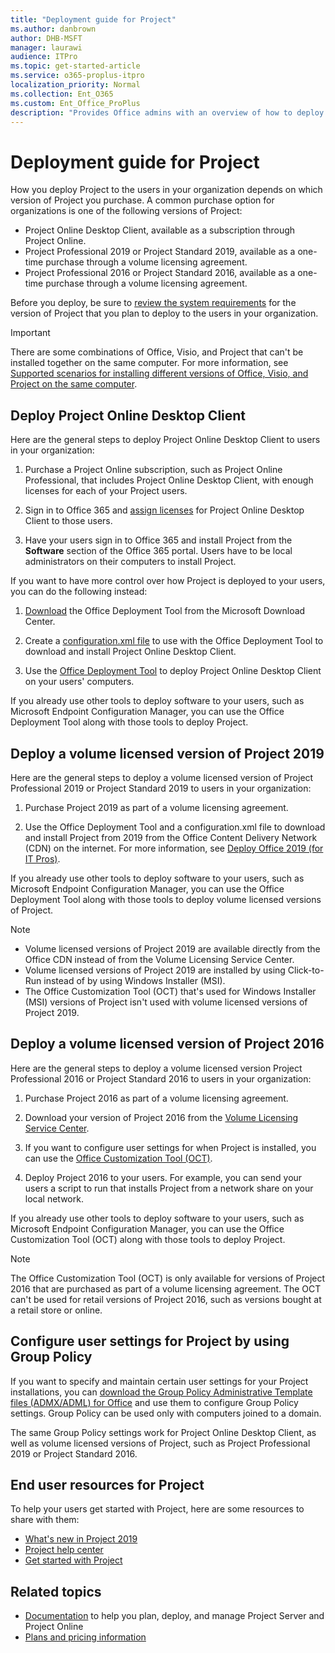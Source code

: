 ```yaml
---
title: "Deployment guide for Project"
ms.author: danbrown
author: DHB-MSFT
manager: laurawi
audience: ITPro
ms.topic: get-started-article
ms.service: o365-proplus-itpro
localization_priority: Normal
ms.collection: Ent_O365
ms.custom: Ent_Office_ProPlus
description: "Provides Office admins with an overview of how to deploy Project, including Project Online Desktop Client and Project 2019, to users in their organization."
---
```


# Deployment guide for Project

 
How you deploy Project to the users in your organization depends on which version of Project you purchase. A common purchase option for organizations is one of the following versions of Project:
  
- Project Online Desktop Client, available as a subscription through Project Online.
- Project Professional 2019 or Project Standard 2019, available as a one-time purchase through a volume licensing agreement.
- Project Professional 2016 or Project Standard 2016, available as a one-time purchase through a volume licensing agreement.
    
Before you deploy, be sure to [review the system requirements](https://products.office.com/office-resources) for the version of Project that you plan to deploy to the users in your organization. 
  
> [!IMPORTANT]
> There are some combinations of Office, Visio, and Project that can't be installed together on the same computer. For more information, see [Supported scenarios for installing different versions of Office, Visio, and Project on the same computer](install-different-office-visio-and-project-versions-on-the-same-computer.md). 
  
## Deploy Project Online Desktop Client

Here are the general steps to deploy Project Online Desktop Client to users in your organization:
  
1. Purchase a Project Online subscription, such as Project Online Professional, that includes Project Online Desktop Client, with enough licenses for each of your Project users.
    
2. Sign in to Office 365 and [assign licenses](https://support.office.com/article/997596b5-4173-4627-b915-36abac6786dc) for Project Online Desktop Client to those users. 
    
3. Have your users sign in to Office 365 and install Project from the **Software** section of the Office 365 portal. Users have to be local administrators on their computers to install Project. 
    
If you want to have more control over how Project is deployed to your users, you can do the following instead:
  
1. [Download](https://www.microsoft.com/en-us/download/details.aspx?id=49117) the Office Deployment Tool from the Microsoft Download Center. 
    
2. Create a [configuration.xml file](configuration-options-for-the-office-2016-deployment-tool.md) to use with the Office Deployment Tool to download and install Project Online Desktop Client. 
    
3. Use the [Office Deployment Tool](overview-of-the-office-2016-deployment-tool.md) to deploy Project Online Desktop Client on your users' computers. 
    
If you already use other tools to deploy software to your users, such as Microsoft Endpoint Configuration Manager, you can use the Office Deployment Tool along with those tools to deploy Project. 

## Deploy a volume licensed version of Project 2019

Here are the general steps to deploy a volume licensed version of Project Professional 2019 or Project Standard 2019 to users in your organization:
  
1. Purchase Project 2019 as part of a volume licensing agreement.
    
2. Use the Office Deployment Tool and a configuration.xml file to download and install Project from 2019 from the Office Content Delivery Network (CDN) on the internet. For more information, see [Deploy Office 2019 (for IT Pros)](office2019/deploy.md).

If you already use other tools to deploy software to your users, such as Microsoft Endpoint Configuration Manager, you can use the Office Deployment Tool along with those tools to deploy volume licensed versions of Project. 
  
> [!NOTE]
> - Volume licensed versions of Project 2019 are available directly from the Office CDN instead of from the Volume Licensing Service Center. 
> - Volume licensed versions of Project 2019 are installed by using Click-to-Run instead of by using Windows Installer (MSI).
> - The Office Customization Tool (OCT) that's used for Windows Installer (MSI) versions of Project isn't used with volume licensed versions of Project 2019.
  
## Deploy a volume licensed version of Project 2016

Here are the general steps to deploy a volume licensed version Project Professional 2016 or Project Standard 2016 to users in your organization:
  
1. Purchase Project 2016 as part of a volume licensing agreement.
    
2. Download your version of Project 2016 from the [Volume Licensing Service Center](https://www.microsoft.com/Licensing/servicecenter/default.aspx).
    
3. If you want to configure user settings for when Project is installed, you can use the [Office Customization Tool (OCT)](oct/oct-2016-help-overview.md).
    
4. Deploy Project 2016 to your users. For example, you can send your users a script to run that installs Project from a network share on your local network.
    
If you already use other tools to deploy software to your users, such as Microsoft Endpoint Configuration Manager, you can use the Office Customization Tool (OCT) along with those tools to deploy Project. 
  
> [!NOTE]
> The Office Customization Tool (OCT) is only available for versions of Project 2016 that are purchased as part of a volume licensing agreement. The OCT can't be used for retail versions of Project 2016, such as versions bought at a retail store or online. 
  
## Configure user settings for Project by using Group Policy

If you want to specify and maintain certain user settings for your Project installations, you can [download the Group Policy Administrative Template files (ADMX/ADML) for Office](https://www.microsoft.com/download/details.aspx?id=49030) and use them to configure Group Policy settings. Group Policy can be used only with computers joined to a domain. 
  
The same Group Policy settings work for Project Online Desktop Client, as well as volume licensed versions of Project, such as Project Professional 2019 or Project Standard 2016.
  
## End user resources for Project

To help your users get started with Project, here are some resources to share with them:

- [What's new in Project 2019](https://support.office.com/article/6be41c8a-c4b2-409a-9ef7-d250377ad3b7)
- [Project help center](https://support.office.com/project)
- [Get started with Project](https://support.office.com/article/ed95837e-5675-4f6b-ad2e-7f1fd8524eac#ID0EAABAAA=Project_Desktop)  
    
## Related topics

- [Documentation](https://docs.microsoft.com/project) to help you plan, deploy, and manage Project Server and Project Online
- [Plans and pricing information](https://products.office.com/project/compare-microsoft-project-management-software?tab=1)

